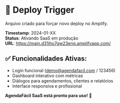 # 🚀 Deploy Trigger

Arquivo criado para forçar novo deploy no Amplify.

**Timestamp**: 2024-01-XX  
**Status**: Ativando SaaS em produção  
**URL**: https://main.d31iho7gw23enq.amplifyapp.com/

## ✅ Funcionalidades Ativas:
- Login funcional (demo@agendafacil.com / 123456)
- Dashboard interativo com métricas
- Diálogos para agendamentos, clientes e relatórios
- Interface responsiva e profissional

**AgendaFácil SaaS está pronto para uso!** 🎉